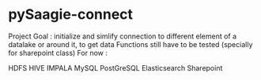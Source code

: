 # pySaagie-connect

Project Goal : initialize and simlify connection to different element of a
datalake or around it, to get data
Functions still have to be tested (specially for sharepoint class)
For now :

HDFS
HIVE
IMPALA
MySQL
PostGreSQL
Elasticsearch
Sharepoint
